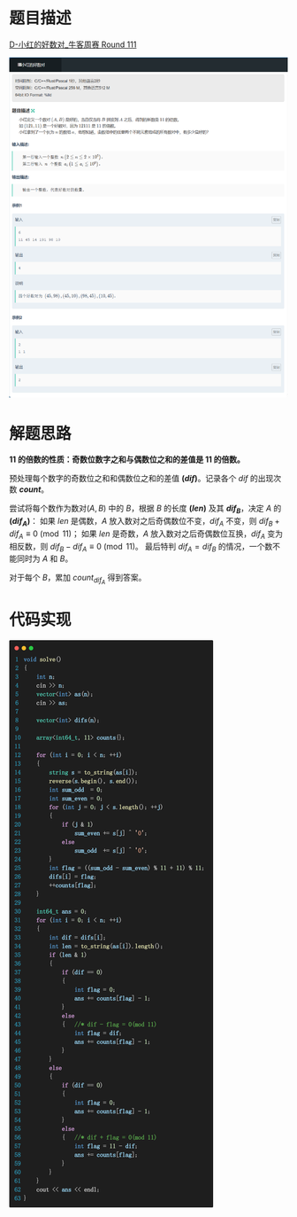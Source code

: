 # 题目描述

[D-小红的好数对_牛客周赛 Round 111](https://ac.nowcoder.com/acm/contest/117763/D)

![image-20250929195137210](%E5%B0%8F%E7%BA%A2%E7%9A%84%E5%A5%BD%E6%95%B0%E5%AF%B9.assets/image-20250929195137210.png)

# 解题思路

**$11$ 的倍数的性质：奇数位数字之和与偶数位之和的差值是 $11$ 的倍数。**

预处理每个数字的奇数位之和和偶数位之和的差值 **$(dif)$**。记录各个 $dif$ 的出现次数 **$count$**。

尝试将每个数作为数对$(A, B)$ 中的 $B$，根据 $B$ 的长度 **$(len)$** 及其 **$dif_B$**，决定 $A$ 的 **$(dif_A)$**：
	如果 $len$ 是偶数，$A$ 放入数对之后奇偶数位不变，$dif_A$ 不变，则 $dif_B+ dif_A \equiv 0 \pmod{11}$；
	如果 $len$ 是奇数，$A$ 放入数对之后奇偶数位互换，$dif_A$ 变为相反数，则 $dif_B - dif_A \equiv 0 \pmod{11}$。
	最后特判 $dif_A = dif_B$ 的情况，一个数不能同时为 $A$ 和 $B$。

对于每个 $B$，累加 $count_{dif_A}$ 得到答案。

# 代码实现

![image-20250929201743489](%E5%B0%8F%E7%BA%A2%E7%9A%84%E5%A5%BD%E6%95%B0%E5%AF%B9.assets/image-20250929201743489.png)

